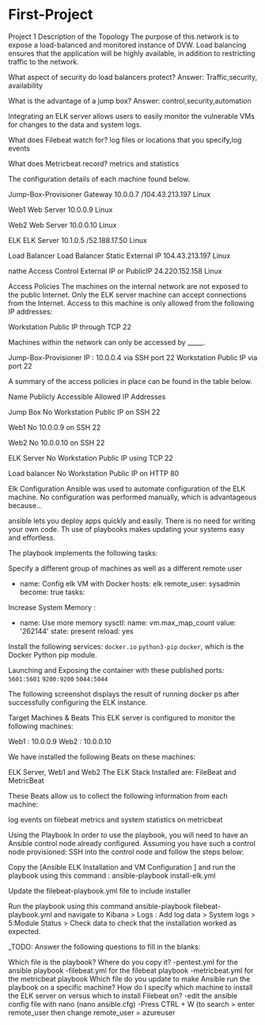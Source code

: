# First-Project
Project 1
Description of the Topology
The purpose of this network is to expose a load-balanced and monitored instance of DVW.
Load balancing ensures that the application will be highly available, in addition to restricting traffic to the network.


What aspect of security do load balancers protect?
Answer: Traffic,security, availability


What is the advantage of a jump box?
Answer: control,security,automation


Integrating an ELK server allows users to easily monitor the vulnerable VMs for changes to the data and system logs.


What does Filebeat watch for? log files or locations that you specify,log events


What does Metricbeat record? metrics and statistics

The configuration details of each machine found below.


Jump-Box-Provisioner
Gateway
10.0.0.7 /104.43.213.197
Linux


Web1
Web Server
10.0.0.9
Linux


Web2
Web Server
10.0.0.10
Linux


ELK
ELK Server
10.1.0.5 /52.188.17.50
Linux


Load Balancer
Load Balancer
Static External IP 104.43.213.197
Linux


nathe
Access Control
External IP or PublicIP 24.220.152.158
Linux




Access Policies
The machines on the internal network are not exposed to the public Internet.
Only the ELK server machine can accept connections from the Internet. Access to this machine is only allowed from the following IP addresses:

Workstation Public IP through TCP 22

Machines within the network can only be accessed by _____.

Jump-Box-Provisioner IP : 10.0.0.4 via SSH port 22
Workstation Public IP via port 22

A summary of the access policies in place can be found in the table below.



Name
Publicly Accessible
Allowed IP Addresses




Jump Box
No
Workstation Public IP on SSH  22


Web1
No
10.0.0.9 on SSH  22


Web2
No
10.0.0.10 on SSH  22


ELK Server
No
Workstation Public IP using TCP 22


Load balancer
No
Workstation Public IP on  HTTP 80




Elk Configuration
Ansible was used to automate configuration of the ELK machine. No configuration was performed manually, which is advantageous because...

ansible lets you deploy apps quickly and easily. There is no need for writing your own code. Th use of playbooks makes updating your systems easy and effortless.

The playbook implements the following tasks:

Specify a different group of machines as well as a different remote user
  - name: Config elk VM with Docker
    hosts: elk
    remote_user: sysadmin
    become: true
    tasks:

Increase System Memory :
 - name: Use more memory
  sysctl:
    name: vm.max_map_count
    value: '262144'
    state: present
    reload: yes

Install the following services:
   `docker.io`
   `python3-pip`
   `docker`, which is the Docker Python pip module.

Launching and Exposing the container with these published ports:
 `5601:5601` 
 `9200:9200`
 `5044:5044`


The following screenshot displays the result of running docker ps after successfully configuring the ELK instance.


Target Machines & Beats
This ELK server is configured to monitor the following machines:

Web1 : 10.0.0.9
Web2 : 10.0.0.10

We have installed the following Beats on these machines:

ELK Server, Web1 and Web2
The ELK Stack Installed are: FileBeat and MetricBeat

These Beats allow us to collect the following information from each machine:

log events on filebeat
metrics and system statistics on metricbeat


Using the Playbook
In order to use the playbook, you will need to have an Ansible control node already configured. Assuming you have such a control node provisioned:
SSH into the control node and follow the steps below:

Copy the [Ansible ELK Installation and VM Configuration ] and run the playbook using this command :  ansible-playbook install-elk.yml

Update the filebeat-playbook.yml file to include installer

Run the playbook using this command ansible-playbook filebeat-playbook.yml and navigate to Kibana > Logs : Add log data > System logs > 5:Module Status > Check data to check that the installation worked as expected.

_TODO: Answer the following questions to fill in the blanks:

Which file is the playbook? Where do you copy it?
-pentest.yml for the ansible playbook
-filebeat.yml for the filebeat playbook
-metricbeat.yml for the metricbeat playbook
Which file do you update to make Ansible run the playbook on a specific machine? How do I specify which machine to install the ELK server on versus which to install Filebeat on?
-edit the ansible config file with nano (nano ansible.cfg)
-Press CTRL + W (to search > enter remote_user then change remote_user = azureuser
